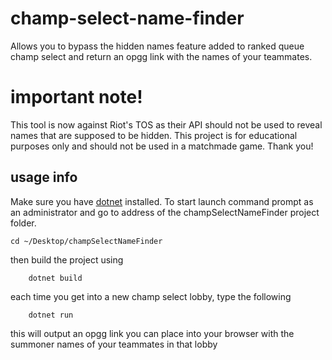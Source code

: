 # champ-select-name-finder
Allows you to bypass the hidden names feature added to ranked queue champ select and return an opgg link with the names of your teammates.

# important note!
This tool is now against Riot's TOS as their API should not be used to reveal names that are supposed to be hidden. This project is for educational purposes only and should not be used in a matchmade game. Thank you!

## usage info
Make sure you have [dotnet](https://dotnet.microsoft.com/en-us/download/dotnet/thank-you/sdk-7.0.101-windows-x64-installer?journey=vs-code) installed.
To start launch command prompt as an administrator and go to address of the champSelectNameFinder project folder.

	cd ~/Desktop/champSelectNameFinder
  
then build the project using 

		dotnet build
    
each time you get into a new champ select lobby, type the following

		dotnet run
 
 this will output an opgg link you can place into your browser with the summoner names of your teammates in that lobby
